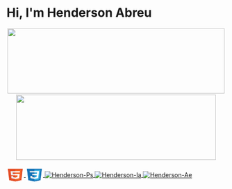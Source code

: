 <h1>Hi, I'm Henderson Abreu</h1>
<div align="center" style="display: flex; justify-content: start;">
  <a href="https://github.com/Hendyws/">
  <img height="150em" width="500em" src="https://github-readme-stats.vercel.app/api?username=Hendyws&show_icons=true&theme=dark&include_all_commits=true&count_private=true"/>
  <img height="150em" width="460m" src="https://github-readme-stats.vercel.app/api/top-langs/?username=Hendyws&layout=compact&langs_count=7&theme=dark"/>
</div>
<div style="display: inline_block"><br>
  <!--<img align="center" alt="Henderson-Js" height="30" width="40" src="https://raw.githubusercontent.com/devicons/devicon/master/icons/javascript/javascript-plain.svg">-->
  <img align="center" alt="Henderson-HTML" height="30" width="40" src="https://raw.githubusercontent.com/devicons/devicon/master/icons/html5/html5-original.svg">
  <img align="center" alt="Henderson-CSS" height="30" width="40" src="https://raw.githubusercontent.com/devicons/devicon/master/icons/css3/css3-original.svg">
  <img align="center" alt="Henderson-Ps" height="30" width="40" src="https://cdn.jsdelivr.net/gh/devicons/devicon/icons/photoshop/photoshop-plain.svg">
  <img align="center" alt="Henderson-Ia" height="30" width="40" src="https://cdn.jsdelivr.net/gh/devicons/devicon/icons/illustrator/illustrator-plain.svg">
  <img align="center" alt="Henderson-Ae" height="30" width="40" src="https://cdn.jsdelivr.net/gh/devicons/devicon/icons/aftereffects/aftereffects-plain.svg" />
</div>
